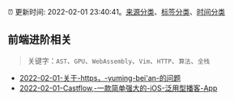 :alarm_clock: 更新时间: 2022-02-01 23:40:41。[来源分类](../README.md)、[标签分类](../TAGS.md)、[时间分类](../TIMELINE.md)

## 前端进阶相关


> 关键字：`AST`、`GPU`、`WebAssembly`、`Vim`、`HTTP`、`算法`、`全栈`



- [2022-02-01-关于-https，-yuming-bei'an-的问题](https://www.v2ex.com/t/831616) 
- [2022-02-01-Castflow,-一款简单强大的-iOS-泛用型播客-App](https://www.v2ex.com/t/831600) 